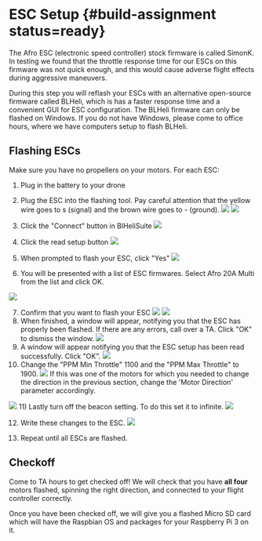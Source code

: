 # ESC Setup {#build-assignment status=ready}
The Afro ESC (electronic speed controller) stock firmware is called SimonK. In testing we found that the throttle response time for our ESCs on this firmware was not quick enough, and this would cause adverse flight effects during aggressive maneuvers.

During this step you will reflash your ESCs with an alternative open-source firmware called BLHeli, which is has a faster response time and a convenient GUI for ESC configuration. The BLHeli firmware can only be flashed on Windows. If you do not have Windows, please come to office hours, where we have computers setup to flash BLHeli.

## Flashing ESCs
Make sure you have no propellers on your motors. For each ESC:

1) Plug in the battery to your drone

2) Plug the ESC into the flashing tool. Pay careful attention that the yellow wire goes to s (signal) and the brown wire goes to - (ground).
![](https://github.com/h2r/pidrone-site/raw/master/website/projects/build/pics/fc_esc_setup/plug_in_1.JPG)
![](https://github.com/h2r/pidrone-site/raw/master/website/projects/build/pics/fc_esc_setup/plug_in_2.JPG)

3) Click the "Connect" button in BlHeliSuite
![](https://github.com/h2r/pidrone-site/raw/master/website/projects/build/pics/fc_esc_setup/open_blheli.png)

4) Click the read setup button
![](https://github.com/h2r/pidrone-site/raw/master/website/projects/build/pics/fc_esc_setup/connected.png)

5) When prompted to flash your ESC, click "Yes"
![](https://github.com/h2r/pidrone-site/raw/master/website/projects/build/pics/fc_esc_setup/read.png)
6) You will be presented with a list of ESC firmwares. Select Afro 20A Multi from the list and click OK.

![](https://github.com/duckietown/docs-opmanual_sky/blob/draft/book/opmanual_sky/10-build/20%20amp%20afr0.JPG?raw=true)

7) Confirm that you want to flash your ESC
![](https://github.com/h2r/pidrone-site/raw/master/website/projects/build/pics/fc_esc_setup/confirmation.png)
![](https://github.com/h2r/pidrone-site/raw/master/website/projects/build/pics/fc_esc_setup/flashing.png)
8) When finished, a window will appear, notifying you that the ESC has properly been flashed. If there are any errors, call over a TA. Click "OK" to dismiss the window.
![](https://github.com/h2r/pidrone-site/raw/master/website/projects/build/pics/fc_esc_setup/flashed.png)
9) A window will appear notifying you that the ESC setup has been read successfully. Click "OK".
![](https://github.com/h2r/pidrone-site/raw/master/website/projects/build/pics/fc_esc_setup/done.png)
10) Change the "PPM Min Throttle" 1100 and the "PPM Max Throttle" to 1900.
![](https://github.com/h2r/pidrone-site/raw/master/website/projects/build/pics/fc_esc_setup/throttle.png)
If this was one of the motors for which you needed to change the direction in the previous section, change the 'Motor Direction' parameter accordingly.

![](https://github.com/h2r/pidrone-site/raw/master/website/projects/build/pics/fc_esc_setup/motor_direction.png)
11) Lastly turn off the beacon setting. To do this set it to infinite.
![](https://github.com/duckietown/docs-opmanual_sky/blob/draft/book/opmanual_sky/10-build/beacon.png?raw=true)

12) Write these changes to the ESC.
![](https://github.com/h2r/pidrone-site/raw/master/website/projects/build/pics/fc_esc_setup/write_setup.png)

13) Repeat until all ESCs are flashed.

## Checkoff
Come to TA hours to get checked off! We will check that you have **all four** motors flashed, spinning the right direction, and connected to your flight controller correctly.

Once you have been checked off, we will give you a flashed Micro SD card which will have the Raspbian OS and packages for your Raspberry Pi 3 on it.
